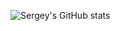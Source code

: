 ![Sergey's GitHub stats](https://github-readme-stats.vercel.app/api?username=rrslamerr&show_icons=true&theme=transparent)

###
